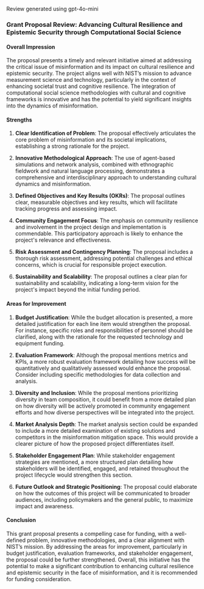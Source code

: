Review generated using gpt-4o-mini

### Grant Proposal Review: Advancing Cultural Resilience and Epistemic Security through Computational Social Science

#### Overall Impression
The proposal presents a timely and relevant initiative aimed at addressing the critical issue of misinformation and its impact on cultural resilience and epistemic security. The project aligns well with NIST’s mission to advance measurement science and technology, particularly in the context of enhancing societal trust and cognitive resilience. The integration of computational social science methodologies with cultural and cognitive frameworks is innovative and has the potential to yield significant insights into the dynamics of misinformation.

#### Strengths
1. **Clear Identification of Problem**: The proposal effectively articulates the core problem of misinformation and its societal implications, establishing a strong rationale for the project.
  
2. **Innovative Methodological Approach**: The use of agent-based simulations and network analysis, combined with ethnographic fieldwork and natural language processing, demonstrates a comprehensive and interdisciplinary approach to understanding cultural dynamics and misinformation.

3. **Defined Objectives and Key Results (OKRs)**: The proposal outlines clear, measurable objectives and key results, which will facilitate tracking progress and assessing impact.

4. **Community Engagement Focus**: The emphasis on community resilience and involvement in the project design and implementation is commendable. This participatory approach is likely to enhance the project's relevance and effectiveness.

5. **Risk Assessment and Contingency Planning**: The proposal includes a thorough risk assessment, addressing potential challenges and ethical concerns, which is crucial for responsible project execution.

6. **Sustainability and Scalability**: The proposal outlines a clear plan for sustainability and scalability, indicating a long-term vision for the project's impact beyond the initial funding period.

#### Areas for Improvement
1. **Budget Justification**: While the budget allocation is presented, a more detailed justification for each line item would strengthen the proposal. For instance, specific roles and responsibilities of personnel should be clarified, along with the rationale for the requested technology and equipment funding.

2. **Evaluation Framework**: Although the proposal mentions metrics and KPIs, a more robust evaluation framework detailing how success will be quantitatively and qualitatively assessed would enhance the proposal. Consider including specific methodologies for data collection and analysis.

3. **Diversity and Inclusion**: While the proposal mentions prioritizing diversity in team composition, it could benefit from a more detailed plan on how diversity will be actively promoted in community engagement efforts and how diverse perspectives will be integrated into the project.

4. **Market Analysis Depth**: The market analysis section could be expanded to include a more detailed examination of existing solutions and competitors in the misinformation mitigation space. This would provide a clearer picture of how the proposed project differentiates itself.

5. **Stakeholder Engagement Plan**: While stakeholder engagement strategies are mentioned, a more structured plan detailing how stakeholders will be identified, engaged, and retained throughout the project lifecycle would strengthen this section.

6. **Future Outlook and Strategic Positioning**: The proposal could elaborate on how the outcomes of this project will be communicated to broader audiences, including policymakers and the general public, to maximize impact and awareness.

#### Conclusion
This grant proposal presents a compelling case for funding, with a well-defined problem, innovative methodologies, and a clear alignment with NIST’s mission. By addressing the areas for improvement, particularly in budget justification, evaluation frameworks, and stakeholder engagement, the proposal could be further strengthened. Overall, this initiative has the potential to make a significant contribution to enhancing cultural resilience and epistemic security in the face of misinformation, and it is recommended for funding consideration.